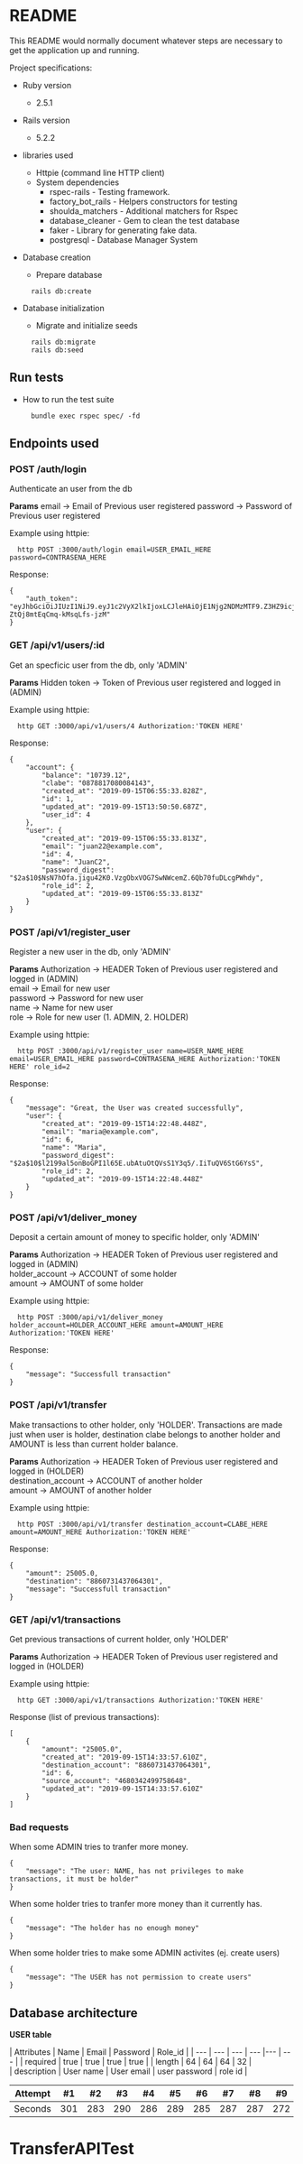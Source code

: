 # README

This README would normally document whatever steps are necessary to get the
application up and running.

Project specifications:

* Ruby version
  - 2.5.1
* Rails version
  - 5.2.2
* libraries used
  - Httpie (command line HTTP client)

  * System dependencies
    * rspec-rails - Testing framework.
    * factory_bot_rails - Helpers constructors for testing
    * shoulda_matchers - Additional matchers for Rspec
    * database_cleaner - Gem to clean the test database
    * faker - Library for generating fake data.
    * postgresql - Database Manager System


* Database creation
  * Prepare database
  ```shell
    rails db:create
  ```

* Database initialization
  * Migrate and initialize seeds
  ```shell
    rails db:migrate
    rails db:seed
  ```

## Run tests
* How to run the test suite
  ```shell
    bundle exec rspec spec/ -fd
  ```

## Endpoints used

### POST /auth/login
Authenticate an user from the db

**Params**
email -> Email of Previous user registered
password -> Password of Previous user registered

Example using httpie:
```shell
  http POST :3000/auth/login email=USER_EMAIL_HERE password=CONTRASENA_HERE
```

Response:
```shell
{
    "auth_token": "eyJhbGciOiJIUzI1NiJ9.eyJ1c2VyX2lkIjoxLCJleHAiOjE1Njg2NDMzMTF9.Z3HZ9icj2wARUjzqBi-ZtQj8mtEqCmq-kMsqLfs-jzM"
}
```

### GET /api/v1/users/:id
Get an specficic user from the db, only 'ADMIN'

**Params**
Hidden token -> Token of Previous user registered and logged in (ADMIN)<br/>

Example using httpie:
```shell
  http GET :3000/api/v1/users/4 Authorization:'TOKEN HERE'
```

Response:
```shell
{
    "account": {
        "balance": "10739.12",
        "clabe": "0878817080084143",
        "created_at": "2019-09-15T06:55:33.828Z",
        "id": 1,
        "updated_at": "2019-09-15T13:50:50.687Z",
        "user_id": 4
    },
    "user": {
        "created_at": "2019-09-15T06:55:33.813Z",
        "email": "juan22@example.com",
        "id": 4,
        "name": "JuanC2",
        "password_digest": "$2a$10$NsN7hOfa.jigu42K0.VzgObxVOG7SwNWcemZ.6Qb70fuDLcgPWhdy",
        "role_id": 2,
        "updated_at": "2019-09-15T06:55:33.813Z"
    }
}
```

### POST /api/v1/register_user
Register a new user in the db, only 'ADMIN'

**Params**
Authorization -> HEADER Token of Previous user registered and logged in (ADMIN)<br/>
email         -> Email for new user<br/>
password      -> Password for new user<br/>
name          -> Name for new user<br/>
role          -> Role for new user (1. ADMIN, 2. HOLDER)<br/>

Example using httpie:
```shell
  http POST :3000/api/v1/register_user name=USER_NAME_HERE email=USER_EMAIL_HERE password=CONTRASENA_HERE Authorization:'TOKEN HERE' role_id=2
```

Response:
```shell
{
    "message": "Great, the User was created successfully",
    "user": {
        "created_at": "2019-09-15T14:22:48.448Z",
        "email": "maria@example.com",
        "id": 6,
        "name": "Maria",
        "password_digest": "$2a$10$l2199al5onBoGPI1l65E.ubAtuOtQVsS1Y3q5/.IiTuQV6StG6YsS",
        "role_id": 2,
        "updated_at": "2019-09-15T14:22:48.448Z"
    }
}
```

### POST /api/v1/deliver_money
Deposit a certain amount of money to specific holder, only 'ADMIN'

**Params**
Authorization   -> HEADER Token of Previous user registered and logged in (ADMIN)<br/>
holder_account  -> ACCOUNT of some holder<br/>
amount          -> AMOUNT of some holder<br/>


Example using httpie:
```shell
  http POST :3000/api/v1/deliver_money holder_account=HOLDER_ACCOUNT_HERE amount=AMOUNT_HERE Authorization:'TOKEN HERE'
```

Response:
```shell
{
    "message": "Successfull transaction"
}
```

### POST /api/v1/transfer
Make transactions to other holder, only 'HOLDER'. Transactions are made just when user is holder,
destination clabe belongs to another holder and AMOUNT is less than current holder balance.

**Params**
Authorization        -> HEADER Token of Previous user registered and logged in (HOLDER)<br/>
destination_account  -> ACCOUNT of another holder<br/>
amount               -> AMOUNT of another holder<br/>

Example using httpie:
```shell
  http POST :3000/api/v1/transfer destination_account=CLABE_HERE amount=AMOUNT_HERE Authorization:'TOKEN HERE'
```

Response:
```shell
{
    "amount": 25005.0,
    "destination": "8860731437064301",
    "message": "Successfull transaction"
}
```

### GET  /api/v1/transactions
Get previous transactions of current holder, only 'HOLDER'

**Params**
Authorization        -> HEADER Token of Previous user registered and logged in (HOLDER)<br/>

Example using httpie:
```shell
  http GET :3000/api/v1/transactions Authorization:'TOKEN HERE'
```

Response (list of previous transactions):
```shell
[
    {
        "amount": "25005.0",
        "created_at": "2019-09-15T14:33:57.610Z",
        "destination_account": "8860731437064301",
        "id": 6,
        "source_account": "4680342499758648",
        "updated_at": "2019-09-15T14:33:57.610Z"
    }
]
```


### Bad requests

When some ADMIN tries to tranfer more money.
```shell
{
    "message": "The user: NAME, has not privileges to make transactions, it must be holder"
}
```

When some holder tries to tranfer more money than it currently has.
```shell
{
    "message": "The holder has no enough money"
}
```

When some holder tries to make some ADMIN activites (ej. create users)
```shell
{
    "message": "The USER has not permission to create users"
}
```

## Database architecture

**USER table**

| Attributes | Name | Email | Password | Role_id |
| --- | --- | --- | --- |--- | --- |
| required | true | true  | true | true |
| length  | 64 | 64  | 64 | 32 |       
| description | User name | User email | user password  | role id |

Attempt | #1 | #2 | #3 | #4 | #5 | #6 | #7 | #8 | #9 | #10 | #11
--- | --- | --- | --- |--- |--- |--- |--- |--- |--- |--- |---
Seconds | 301 | 283 | 290 | 286 | 289 | 285 | 287 | 287 | 272 | 276 | 269

# TransferAPITest
